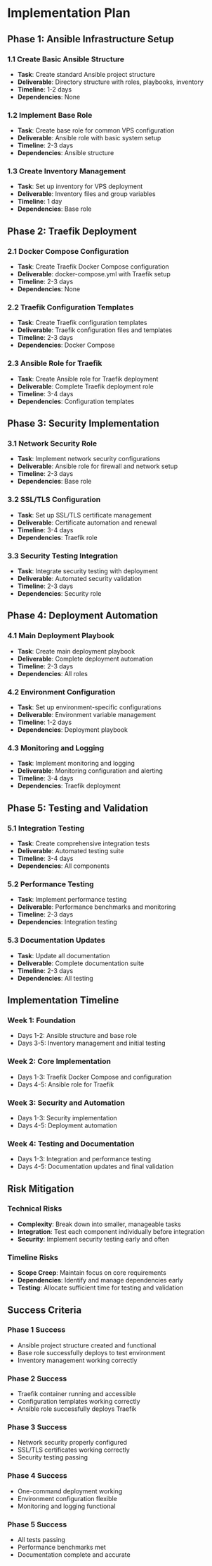 # Implementation Plan

## Phase 1: Ansible Infrastructure Setup

### 1.1 Create Basic Ansible Structure

- **Task**: Create standard Ansible project structure
- **Deliverable**: Directory structure with roles, playbooks, inventory
- **Timeline**: 1-2 days
- **Dependencies**: None

### 1.2 Implement Base Role

- **Task**: Create base role for common VPS configuration
- **Deliverable**: Ansible role with basic system setup
- **Timeline**: 2-3 days
- **Dependencies**: Ansible structure

### 1.3 Create Inventory Management

- **Task**: Set up inventory for VPS deployment
- **Deliverable**: Inventory files and group variables
- **Timeline**: 1 day
- **Dependencies**: Base role

## Phase 2: Traefik Deployment

### 2.1 Docker Compose Configuration

- **Task**: Create Traefik Docker Compose configuration
- **Deliverable**: docker-compose.yml with Traefik setup
- **Timeline**: 2-3 days
- **Dependencies**: None

### 2.2 Traefik Configuration Templates

- **Task**: Create Traefik configuration templates
- **Deliverable**: Traefik configuration files and templates
- **Timeline**: 2-3 days
- **Dependencies**: Docker Compose

### 2.3 Ansible Role for Traefik

- **Task**: Create Ansible role for Traefik deployment
- **Deliverable**: Complete Traefik deployment role
- **Timeline**: 3-4 days
- **Dependencies**: Configuration templates

## Phase 3: Security Implementation

### 3.1 Network Security Role

- **Task**: Implement network security configurations
- **Deliverable**: Ansible role for firewall and network setup
- **Timeline**: 2-3 days
- **Dependencies**: Base role

### 3.2 SSL/TLS Configuration

- **Task**: Set up SSL/TLS certificate management
- **Deliverable**: Certificate automation and renewal
- **Timeline**: 3-4 days
- **Dependencies**: Traefik role

### 3.3 Security Testing Integration

- **Task**: Integrate security testing with deployment
- **Deliverable**: Automated security validation
- **Timeline**: 2-3 days
- **Dependencies**: Security role

## Phase 4: Deployment Automation

### 4.1 Main Deployment Playbook

- **Task**: Create main deployment playbook
- **Deliverable**: Complete deployment automation
- **Timeline**: 2-3 days
- **Dependencies**: All roles

### 4.2 Environment Configuration

- **Task**: Set up environment-specific configurations
- **Deliverable**: Environment variable management
- **Timeline**: 1-2 days
- **Dependencies**: Deployment playbook

### 4.3 Monitoring and Logging

- **Task**: Implement monitoring and logging
- **Deliverable**: Monitoring configuration and alerting
- **Timeline**: 3-4 days
- **Dependencies**: Traefik deployment

## Phase 5: Testing and Validation

### 5.1 Integration Testing

- **Task**: Create comprehensive integration tests
- **Deliverable**: Automated testing suite
- **Timeline**: 3-4 days
- **Dependencies**: All components

### 5.2 Performance Testing

- **Task**: Implement performance testing
- **Deliverable**: Performance benchmarks and monitoring
- **Timeline**: 2-3 days
- **Dependencies**: Integration testing

### 5.3 Documentation Updates

- **Task**: Update all documentation
- **Deliverable**: Complete documentation suite
- **Timeline**: 2-3 days
- **Dependencies**: All testing

## Implementation Timeline

### Week 1: Foundation
- Days 1-2: Ansible structure and base role
- Days 3-5: Inventory management and initial testing

### Week 2: Core Implementation
- Days 1-3: Traefik Docker Compose and configuration
- Days 4-5: Ansible role for Traefik

### Week 3: Security and Automation
- Days 1-3: Security implementation
- Days 4-5: Deployment automation

### Week 4: Testing and Documentation
- Days 1-3: Integration and performance testing
- Days 4-5: Documentation updates and final validation

## Risk Mitigation

### Technical Risks

- **Complexity**: Break down into smaller, manageable tasks
- **Integration**: Test each component individually before integration
- **Security**: Implement security testing early and often

### Timeline Risks

- **Scope Creep**: Maintain focus on core requirements
- **Dependencies**: Identify and manage dependencies early
- **Testing**: Allocate sufficient time for testing and validation

## Success Criteria

### Phase 1 Success
- Ansible project structure created and functional
- Base role successfully deploys to test environment
- Inventory management working correctly

### Phase 2 Success
- Traefik container running and accessible
- Configuration templates working correctly
- Ansible role successfully deploys Traefik

### Phase 3 Success
- Network security properly configured
- SSL/TLS certificates working correctly
- Security testing passing

### Phase 4 Success
- One-command deployment working
- Environment configuration flexible
- Monitoring and logging functional

### Phase 5 Success
- All tests passing
- Performance benchmarks met
- Documentation complete and accurate
